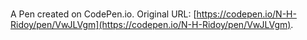 # 

A Pen created on CodePen.io. Original URL: [https://codepen.io/N-H-Ridoy/pen/VwJLVgm](https://codepen.io/N-H-Ridoy/pen/VwJLVgm).

